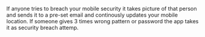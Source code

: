 If anyone tries to breach your mobile security it takes picture of that person and sends it to a pre-set email and continously updates your mobile location. If someone gives 3 times wrong pattern or password the app takes it as security breach attemp.
